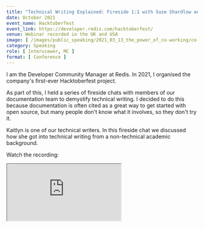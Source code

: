 ```yaml
---
title: "Technical Writing Explained: Fireside 1:1 with Suze Shardlow and Kaitlyn Michael"
date: October 2021
event_name: Hacktoberfest
event_link: https://developer.redis.com/hacktoberfest/
venue: Webinar recorded in the UK and USA
image: [ /images/public_speaking/2021_03_13_the_power_of_co-working/co-working_techknowday.jpg ]
category: Speaking
role: [ Interviewer, MC ]
format: [ Conference ]
---
```


I am the Developer Community Manager at Redis.  In 2021, I organised the company's first-ever Hacktoberfest project.

As part of this, I held a series of fireside chats with members of our documentation team to demystify technical writing.  I decided to do this because documentation is often cited as a great way to get started with open source, but many people don't know what it involves, so they don't try it.

Kaitlyn is one of our technical writers.  In this fireside chat we discussed how she got into technical writing from a non-technical academic background.

Watch the recording:

<div class="embed-responsive embed-responsive-16by9">
  <iframe class="embed-responsive-item" src="https://www.youtube.com/embed/CB3tsJAAPXA" allowfullscreen></iframe>
</div><br/>
